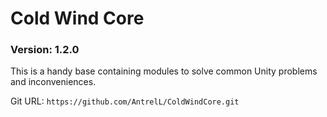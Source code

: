 # Cold Wind Core

### Version: **1.2.0**

This is a handy base containing modules to solve common Unity problems and inconveniences.

Git URL: `https://github.com/AntrelL/ColdWindCore.git`

